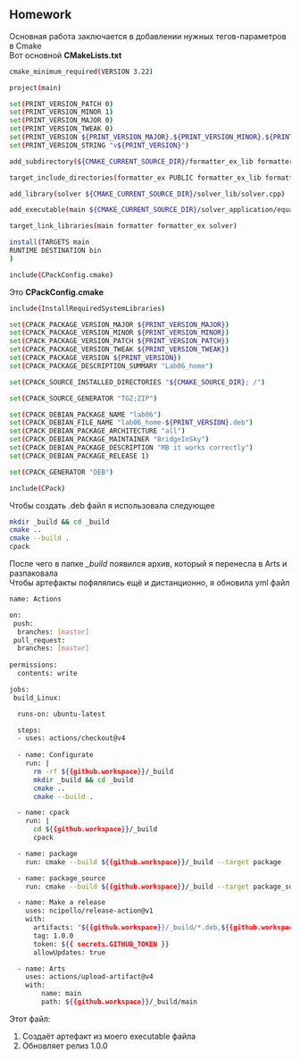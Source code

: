 ## Homework  
Основная работа заключается в добавлении нужных тегов-параметров в Cmake  
Вот основной **CMakeLists.txt**
```bash
cmake_minimum_required(VERSION 3.22)

project(main)

set(PRINT_VERSION_PATCH 0)
set(PRINT_VERSION_MINOR 1)
set(PRINT_VERSION_MAJOR 0)
set(PRINT_VERSION_TWEAK 0)
set(PRINT_VERSION ${PRINT_VERSION_MAJOR}.${PRINT_VERSION_MINOR}.${PRINT_VERSION_PATCH}.${PRINT_VERSION_TWEAK})
set(PRINT_VERSION_STRING "v${PRINT_VERSION}")

add_subdirectory(${CMAKE_CURRENT_SOURCE_DIR}/formatter_ex_lib formatter_ex_new_name)

target_include_directories(formatter_ex PUBLIC formatter_ex_lib formatter_lib hello_world_application solver_lib)

add_library(solver ${CMAKE_CURRENT_SOURCE_DIR}/solver_lib/solver.cpp)

add_executable(main ${CMAKE_CURRENT_SOURCE_DIR}/solver_application/equation.cpp)

target_link_libraries(main formatter formatter_ex solver)

install(TARGETS main
RUNTIME DESTINATION bin
)

include(CPackConfig.cmake)
```
Это **CPackConfig.cmake**  
```bash
include(InstallRequiredSystemLibraries)

set(CPACK_PACKAGE_VERSION_MAJOR ${PRINT_VERSION_MAJOR})
set(CPACK_PACKAGE_VERSION_MINOR ${PRINT_VERSION_MINOR})
set(CPACK_PACKAGE_VERSION_PATCH ${PRINT_VERSION_PATCH})
set(CPACK_PACKAGE_VERSION_TWEAK ${PRINT_VERSION_TWEAK})
set(CPACK_PACKAGE_VERSION ${PRINT_VERSION})
set(CPACK_PACKAGE_DESCRIPTION_SUMMARY "Lab06_home")

set(CPACK_SOURCE_INSTALLED_DIRECTORIES "${CMAKE_SOURCE_DIR}; /")

set(CPACK_SOURCE_GENERATOR "TGZ;ZIP")

set(CPACK_DEBIAN_PACKAGE_NAME "lab06")
set(CPACK_DEBIAN_FILE_NAME "lab06_home-${PRINT_VERSION}.deb")
set(CPACK_DEBIAN_PACKAGE_ARCHITECTURE "all")
set(CPACK_DEBIAN_PACKAGE_MAINTAINER "BridgeInSky")
set(CPACK_DEBIAN_PACKAGE_DESCRIPTION "MB it works correctly")
set(CPACK_DEBIAN_PACKAGE_RELEASE 1)

set(CPACK_GENERATOR "DEB")

include(CPack)
```
Чтобы создать .deb файл я использовала следующее
```bash
mkdir _build && cd _build
cmake ..
cmake --build .
cpack
```
После чего в папке *_build* появился архив, который я перенесла в Arts и разпаковала  
Чтобы артефакты пофялялись ещё и дистанционно, я обновила yml файл  
```bash
name: Actions

on:
 push:
  branches: [master]
 pull_request:
  branches: [master]
  
permissions:
  contents: write

jobs: 
 build_Linux:

  runs-on: ubuntu-latest

  steps:
  - uses: actions/checkout@v4
  
  - name: Configurate
    run: |
      rm -rf ${{github.workspace}}/_build
      mkdir _build && cd _build
      cmake ..
      cmake --build .

  - name: cpack
    run: |
      cd ${{github.workspace}}/_build
      cpack

  - name: package
    run: cmake --build ${{github.workspace}}/_build --target package

  - name: package_source
    run: cmake --build ${{github.workspace}}/_build --target package_source

  - name: Make a release
    uses: ncipollo/release-action@v1
    with:
      artifacts: "${{github.workspace}}/_build/*.deb,${{github.workspace}}/_build/*.tar.gz,${{github.workspace}}/_build/*.zip"
      tag: 1.0.0
      token: ${{ secrets.GITHUB_TOKEN }}
      allowUpdates: true

  - name: Arts
    uses: actions/upload-artifact@v4
    with:
        name: main
        path: ${{github.workspace}}/_build/main
```
Этот файл:
1. Создаёт артефакт из моего executable файла
2. Обновляет релиз 1.0.0
